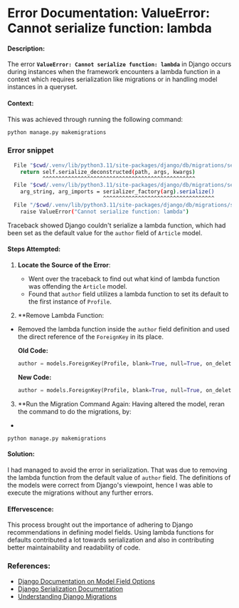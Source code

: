 # Error Documentation: ValueError: Cannot serialize function: lambda

#### Description:
The error **`ValueError: Cannot serialize function: lambda`** in Django occurs during instances when the framework encounters a lambda function in a context which requires serialization like migrations or in handling model instances in a queryset.

#### Context:
This was achieved through running the following command:
```bash
python manage.py makemigrations
```


### Error snippet

``` bash
  File "$cwd/.venv/lib/python3.11/site-packages/django/db/migrations/serializer.py", line 216, in serialize
    return self.serialize_deconstructed(path, args, kwargs)
           ^^^^^^^^^^^^^^^^^^^^^^^^^^^^^^^^^^^^^^^^^^^^^^^^
  File "$cwd/.venv/lib/python3.11/site-packages/django/db/migrations/serializer.py", line 94, in serialize_deconstructed
    arg_string, arg_imports = serializer_factory(arg).serialize()
                              ^^^^^^^^^^^^^^^^^^^^^^^^^^^^^^^^^^^
  File "/$cwd/.venv/lib/python3.11/site-packages/django/db/migrations/serializer.py", line 161, in serialize
    raise ValueError("Cannot serialize function: lambda")
```

Traceback showed Django couldn't serialize a lambda function, which had been set as the default value for the `author` field of `Article` model.

#### Steps Attempted:
1. **Locate the Source of the Error**:
   - Went over the traceback to find out what kind of lambda function was offending the `Article` model.
   - Found that `author` field utilizes a lambda function to set its default to the first instance of `Profile`.

2. **Remove Lambda Function:
- Removed the lambda function inside the `author` field definition and used the direct reference of the `ForeignKey` in its place.

   **Old Code:**
   ```python
   author = models.ForeignKey(Profile, blank=True, null=True, on_delete=models.CASCADE, default=lambda: Profile.objects.first())
   ```

   **New Code:**
   ```python
   author = models.ForeignKey(Profile, blank=True, null=True, on_delete=models.CASCADE)
   ```

3. **Run the Migration Command Again:
Having altered the model, reran the command to do the migrations, by:
 - 
```
python manage.py makemigrations
```

#### Solution:
 I had managed to avoid the error in serialization. That was due to removing the lambda function from the default value of `author` field. The definitions of the models were correct from Django's viewpoint, hence I was able to execute the migrations without any further errors.

#### Effervescence:
This process brought out the importance of adhering to Django recommendations in defining model fields. Using lambda functions for defaults contributed a lot towards serialization and also in contributing better maintainability and readability of code.

### References:
- [Django Documentation on Model Field Options](https://docs.djangoproject.com/en/stable/ref/models/fields/)
- [Django Serialization Documentation](https://docs.djangoproject.com/en/stable/topics/serialization/)
- [Understanding Django Migrations](https://docs.djangoproject.com/en/stable/topics/migrations/)